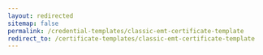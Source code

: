 ```yaml
---
layout: redirected
sitemap: false
permalink: /credential-templates/classic-emt-certificate-template
redirect_to: /certificate-templates/classic-emt-certificate-template
---
```

